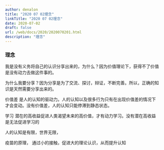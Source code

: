 ```yaml
---
author: denalon
title: "2020 07 02理念"
linkTitle: "2020 07 02理念"
date: 2020-07-02
draft: false
url: /web/docs/2020/2020070201.html
description: "理念"
---
```


### 理念

我是没有义务将自己的认识分享出来的，为什么？因为价值理论下，获得不了价值是没有动力去做这件事的。

为什么我要分享？因为分享是为了交流、探讨，辩证，不断完善。所以，正确的知识是天然需要分享出来的。

价值差 是人的认知的驱动力。人的认知以及很多行为只有在出现价值差的情况下才会变动。没有价值差，人的认知只能停滞到静态状态。

学习  潜在的高收益促进人类渴望未来的高价值，才有动力学习。没有潜在高收益是无法促进学习的


人的认知是有限，世界无限，

疫苗的原理， 通过小的接触，促进大的理论认识，从而提升认知
